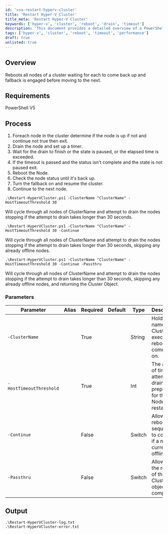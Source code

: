 ```yaml
---
id: 'vsa-restart-hyperv-cluster'
title: 'Restart Hyper-V Cluster'
title_meta: 'Restart Hyper-V Cluster'
keywords: ['hyper-v', 'cluster', 'reboot', 'drain', 'timeout']
description: 'This document provides a detailed overview of a PowerShell script designed to reboot all nodes of a Hyper-V cluster sequentially, ensuring each node is fully operational before proceeding to the next. It includes requirements, process steps, parameters, and output logs for monitoring the script execution.'
tags: ['hyper-v', 'cluster', 'reboot', 'timeout', 'performance']
draft: true
unlisted: true
---
```

## Overview

Reboots all nodes of a cluster waiting for each to come back up and fallback is engaged before moving to the next.

## Requirements

PowerShell V5

## Process

1. Foreach node in the cluster determine if the node is up if not and continue not true then exit.
2. Drain the node and set up a timer.
3. Wait for the drain to finish or the state is paused, or the elapsed time is exceeded.
4. If the timeout is passed and the status isn't complete and the state is not paused exit.
5. Reboot the Node.
6. Check the node status until it's back up.
7. Turn the fallback on and resume the cluster.
8. Continue to the next node.

```
.\Restart-HyperVCluster.ps1 -ClusterName "ClusterName" -HostTimeoutThreshold 30
```
Will cycle through all nodes of ClusterName and attempt to drain the nodes stopping if the attempt to drain takes longer than 30 seconds.

```
.\Restart-HyperVCluster.ps1 -ClusterName "ClusterName" -HostTimeoutThreshold 30 -Continue
```
Will cycle through all nodes of ClusterName and attempt to drain the nodes stopping if the attempt to drain takes longer than 30 seconds, skipping any already offline nodes.

```
.\Restart-HyperVCluster.ps1 -ClusterName "ClusterName" -HostTimeoutThreshold 30 -Continue -Passthru
```
Will cycle through all nodes of ClusterName and attempt to drain the nodes stopping if the attempt to drain takes longer than 30 seconds, skipping any already offline nodes, and returning the Cluster Object.

### Parameters

| Parameter                  | Alias | Required | Default | Type   | Description                                                                 |
|----------------------------|-------|----------|---------|--------|-----------------------------------------------------------------------------|
| `-ClusterName`             |       | True     |         | String | Holds the name of the Cluster to execute the reboot command on.           |
| `-HostTimeoutThreshold`    |       | True     |         | Int    | The amount of time to attempt the drain and preparation for the Node restart. |
| `-Continue`                |       | False    |         | Switch | Allows the reboot sequence to continue if a node is currently offline.     |
| `-Passthru`                |       | False    |         | Switch | Allows for the return of the Cluster object upon completion.               |

## Output

```
.\Restart-HyperVCluster-log.txt
.\Restart-HyperVCluster-error.txt
```



